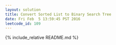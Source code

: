 ```yaml
---
layout: solution
title: Convert Sorted List to Binary Search Tree
date: Fri Feb  5 13:59:45 PST 2016
leetcode_id: 109
---
```

{% include_relative README.md %}
